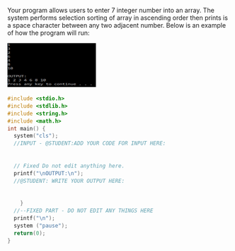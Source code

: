 Your program allows users to enter 7 integer number into an array. The system performs selection sorting of array in ascending order then prints is a space character between any two adjacent number.
Below is an example of how the program will run:

<img src="q3.png" alt="drawing" style="width:200px; height:100px"/>

```cpp
#include <stdio.h>
#include <stdlib.h>
#include <string.h>
#include <math.h>
int main() {
  system("cls");
  //INPUT - @STUDENT:ADD YOUR CODE FOR INPUT HERE:


  // Fixed Do not edit anything here.
  printf("\nOUTPUT:\n");
  //@STUDENT: WRITE YOUR OUTPUT HERE:


    }
  //--FIXED PART - DO NOT EDIT ANY THINGS HERE
  printf("\n");
  system ("pause");
  return(0);
}
```

